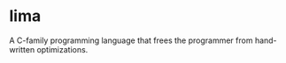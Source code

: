 lima
====

A C-family programming language that frees the programmer from hand-written optimizations.
